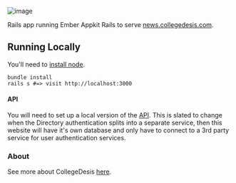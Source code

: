 ![image](http://i.imgur.com/bkxtvgj.png?2)

Rails app running Ember Appkit Rails to serve [news.collegedesis.com][1].

## Running Locally

You'll need to [install node](http://nodejs.org/).

```
bundle install
rails s #=> visit http://localhost:3000
```

#### API

You will need to set up a local version of the [API](http://github.com/collegedesis/api).
This is slated to change when the Directory authentication splits into a separate service,
then this website will have it's own database and only have to connect to a 3rd party
service for user authentication services.

### About

See more about CollegeDesis [here](http://github.com/collegedesis/about).

[1]: "//news.collegedesis.com"